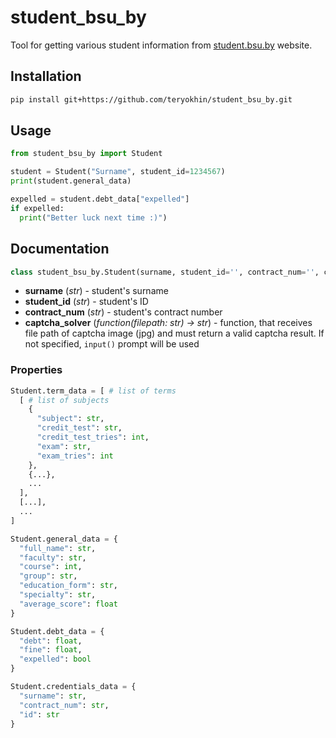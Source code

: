 # student_bsu_by
Tool for getting various student information from [student.bsu.by](http://http://student.bsu.by) website.

## Installation
```bash
pip install git+https://github.com/teryokhin/student_bsu_by.git
```

## Usage
```python
from student_bsu_by import Student

student = Student("Surname", student_id=1234567)
print(student.general_data)

expelled = student.debt_data["expelled"]
if expelled:
  print("Better luck next time :)")
```

## Documentation
```python
class student_bsu_by.Student(surname, student_id='', contract_num='', captcha_solver=None)
```
  * **surname** (*str*) - student's surname
  * **student_id** (*str*) - student's ID
  * **contract_num** (*str*) - student's contract number
  * **captcha_solver** (*function(filepath: str) -> str*) - function, that receives file path of captcha image (jpg) and must return a valid captcha result. If not specified, `input()` prompt will be used

### Properties
```python
Student.term_data = [ # list of terms
  [ # list of subjects
    {
      "subject": str,
      "credit_test": str,
      "credit_test_tries": int,
      "exam": str,
      "exam_tries": int
    },
    {...},
    ...
  ],
  [...],
  ...
]
```

```python
Student.general_data = {
  "full_name": str,
  "faculty": str,
  "course": int,
  "group": str,
  "education_form": str,
  "specialty": str,
  "average_score": float
}
```

```python
Student.debt_data = {
  "debt": float,
  "fine": float,
  "expelled": bool
}
```

```python
Student.credentials_data = {
  "surname": str,
  "contract_num": str,
  "id": str
}
```
